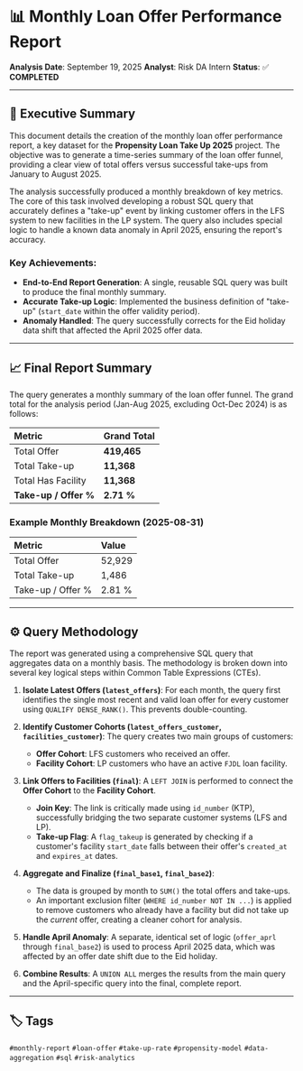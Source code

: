 # 📊 Monthly Loan Offer Performance Report

**Analysis Date**: September 19, 2025
**Analyst**: Risk DA Intern
**Status**: ✅ **COMPLETED**

---

## 🎯 **Executive Summary**

This document details the creation of the monthly loan offer performance report, a key dataset for the **Propensity Loan Take Up 2025** project. The objective was to generate a time-series summary of the loan offer funnel, providing a clear view of total offers versus successful take-ups from January to August 2025.

The analysis successfully produced a monthly breakdown of key metrics. The core of this task involved developing a robust SQL query that accurately defines a "take-up" event by linking customer offers in the LFS system to new facilities in the LP system. The query also includes special logic to handle a known data anomaly in April 2025, ensuring the report's accuracy.

### **Key Achievements**:
-   **End-to-End Report Generation**: A single, reusable SQL query was built to produce the final monthly summary.
-   **Accurate Take-up Logic**: Implemented the business definition of "take-up" (`start_date` within the offer validity period).
-   **Anomaly Handled**: The query successfully corrects for the Eid holiday data shift that affected the April 2025 offer data.

---

## 📈 **Final Report Summary**

The query generates a monthly summary of the loan offer funnel. The grand total for the analysis period (Jan-Aug 2025, excluding Oct-Dec 2024) is as follows:

| Metric | Grand Total |
| :--- | :--- |
| Total Offer | **419,465** |
| Total Take-up | **11,368** |
| Total Has Facility | **11,368** |
| **Take-up / Offer %** | **2.71 %** |

### **Example Monthly Breakdown (2025-08-31)**

| Metric | Value |
| :--- | :--- |
| Total Offer | 52,929 |
| Total Take-up | 1,486 |
| Take-up / Offer % | 2.81 % |

---

## ⚙️ **Query Methodology**

The report was generated using a comprehensive SQL query that aggregates data on a monthly basis. The methodology is broken down into several key logical steps within Common Table Expressions (CTEs).

1.  **Isolate Latest Offers (`latest_offers`)**: For each month, the query first identifies the single most recent and valid loan offer for every customer using `QUALIFY DENSE_RANK()`. This prevents double-counting.

2.  **Identify Customer Cohorts (`latest_offers_customer`, `facilities_customer`)**: The query creates two main groups of customers:
    *   **Offer Cohort**: LFS customers who received an offer.
    *   **Facility Cohort**: LP customers who have an active `FJDL` loan facility.

3.  **Link Offers to Facilities (`final`)**: A `LEFT JOIN` is performed to connect the **Offer Cohort** to the **Facility Cohort**.
    *   **Join Key**: The link is critically made using `id_number` (KTP), successfully bridging the two separate customer systems (LFS and LP).
    *   **Take-up Flag**: A `flag_takeup` is generated by checking if a customer's facility `start_date` falls between their offer's `created_at` and `expires_at` dates.

4.  **Aggregate and Finalize (`final_base1`, `final_base2`)**:
    *   The data is grouped by month to `SUM()` the total offers and take-ups.
    *   An important exclusion filter (`WHERE id_number NOT IN ...`) is applied to remove customers who already have a facility but did not take up the *current* offer, creating a cleaner cohort for analysis.

5.  **Handle April Anomaly**: A separate, identical set of logic (`offer_aprl` through `final_base2`) is used to process April 2025 data, which was affected by an offer date shift due to the Eid holiday.

6.  **Combine Results**: A `UNION ALL` merges the results from the main query and the April-specific query into the final, complete report.

---

## 🏷️ **Tags**

`#monthly-report` `#loan-offer` `#take-up-rate` `#propensity-model` `#data-aggregation` `#sql` `#risk-analytics`
